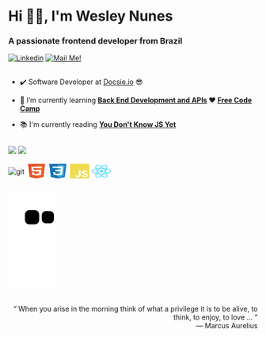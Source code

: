 # Hi 👋🏿, I'm Wesley Nunes
### A passionate frontend developer from Brazil  
  
[![Linkedin](https://img.shields.io/badge/-Connect-blue?style=flat-square&logo=Linkedin&logoColor=white&link=https://www.linkedin.com/in/dev-wesley-nunes/)](https://www.linkedin.com/in/dev-wesley-nunes/)
[![Mail Me!](https://img.shields.io/badge/-Contact%20Me!-c14438?style=flat-square&logo=Gmail&logoColor=white&link=mailto:wesnmonteiro@gmail.com)](mailto:wesnmonteiro@gmail.com)
##

- ✔️ Software Developer at [Docsie.io](https://www.docsie.io/) 😎

- 🌱 I’m currently learning **[Back End Development and APIs](https://www.freecodecamp.org/learn/back-end-development-and-apis/) ❤️ [Free Code Camp](https://www.freecodecamp.org/)**

- 📚 I'm currently reading **[You Don't Know JS Yet](https://github.com/getify/You-Dont-Know-JS)**

##

<div>  
  <img height="175em" width="auto" src="https://github-readme-stats.vercel.app/api?username=wesley-nunes&show_icons=true&theme=tokyonight&include_all_commits=true&count_private=true"/>
  <img height="175em" width="auto" src="https://github-readme-stats.vercel.app/api/top-langs/?username=wesley-nunes&layout=compact&langs_count=7&theme=tokyonight"/>  
</div>
<div style="display: inline_block"><br>  
  <img align="center" alt="git" height="30" width="40" src="https://www.vectorlogo.zone/logos/git-scm/git-scm-icon.svg" />
  <img align="center" alt="html" height="30" width="40" src="https://raw.githubusercontent.com/devicons/devicon/master/icons/html5/html5-original.svg" />
  <img align="center" alt="css" height="30" width="40" src="https://raw.githubusercontent.com/devicons/devicon/master/icons/css3/css3-original.svg" />  
  <img align="center" alt="javascript" height="30" width="40" src="https://raw.githubusercontent.com/devicons/devicon/master/icons/javascript/javascript-plain.svg" />
  <img align="center" alt="react" height="30" width="40" src="https://raw.githubusercontent.com/devicons/devicon/master/icons/react/react-original.svg" /> 
</div>

##

![snake gif](https://github.com/Wesley-Nunes/Wesley-Nunes/blob/output/github-contribution-grid-snake.svg)

##

<p text align="right">
<q> When you arise in the morning think of what a privilege it is to be alive, to think, to enjoy, to love ... </q>
  <br>
― Marcus Aurelius</p>
